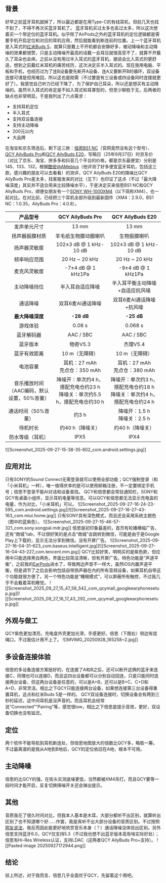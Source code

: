 ## 背景
好早之前蓝牙耳机就掉了，所以最近都是在用Type-C的有线耳机，但前几天也找不到了，不得不再次买蓝牙耳机了。
蓝牙耳机买过太多也丢过太多，所以这次想着买一个带定位的蓝牙耳机。似乎除了AirPods之外的蓝牙耳机的定位逻辑都是需要手机开启定位和对应的耳机应用，然后就能看到断连前的位置。上一个蓝牙耳机是入耳式的[红米Buds 5](https://www.mi.com/redmi-buds-5)，就算只是戴上不开机都会安静好多，被动降噪和主动降噪的效果都很赞，只是主动降噪开最高的话戴一会耳压就很高受不了，就算不开戴久了耳朵也会痒。之前从没有用过半入耳式的蓝牙耳机，据说会比入耳式的更舒适，想到之前戴红米耳机的痛苦经历，这次决定买半入耳式的。现在我用电脑、平板和手机，也经历过为了连B设备要先断开A设备、连A又要断开B的循环，双设备连接可谓是但用难回，所以这也是刚需（不过要是有三设备或四设备同时连接就更好了）。我感觉自己听力已经下降了，为了保护自己耳朵，所以还是想买有主动降噪的。虽然半入耳式的肯定是不如入耳式和耳罩型的，但至少聊胜于无，后两者的缺点也非常明显。于是我列出了六点需求：
- 支持耳机定位
- 半入耳式
- 支持双设备连接
- 支持主动降噪
- 200元以内
- 大品牌

在淘宝和京东筛选后，剩下这三款：[倍思BS1 NC](https://item.jd.com/100261841144.html)（官网竟然没有这个型号）、[QCY AilyBuds Pro](https://item.jd.com/100101652146.html)和[QCY AilyBuds E20](https://www.qcy.com.cn/lang-cn/productview/1903.html)，写稿日（25年9月27日）时京东价（对比了京东、淘宝、拼多多和抖音几个平台的价格，都是京东最便宜）分别是145、133、132。根据[酷安@AMebius](https://www.coolapk.com/feed/67180493?s=MTk4Nzc4MWM0Mjk3NGFnNjhkNzhiNzZ6a1560)（他评测了好多便宜蓝牙耳机，包括这三款，感兴趣的朋友可以去看看）的测评，QCY AilyBuds E20的降噪比QCY AilyBuds Pro差太多，找客服发来的对比（见下）也印证了这点（不过「最大降噪深度」其实并不适合用来比较降噪水平），于是决定买来倍思BS1 NC和QCY AliyBuds Pro，顺便女朋友有一个[SONY WH-1000XM4](https://www.sony.co.uk/electronics/headband-headphones/wh-1000xm4)（以下简称XM4），也一起对比。在对比前，已经把三个耳机全部升级到最新固件（XM4：2.9.0，BS1 NC：1.0.35，AilyBuds Pro：4.0.8）。

|             产品型号             |                 QCY AilyBuds Pro                 |                QCY AilyBuds E20                |
| :--------------------------: | :----------------------------------------------: | :--------------------------------------------: |
|            发声单元尺寸            |                      13 mm                       |                     13 mm                      |
|           扬声器振膜材质            |                    羊毛纸生物膜动圈喇叭                    |                     生物振膜喇叭                     |
|            扬声器灵敏度            |              102±3 dB @ 1 kHz-10 dB              |             102±3 dB @ 1 kHz-10 dB             |
|            频率响应范围            |                  20 Hz ~ 20 kHz                  |                 20 Hz ~ 20 kHz                 |
|            麦克风灵敏度            |                -7±4 dB @ 1 kHz1Pa                |               -9±4 dB @ 1 kHz1Pa               |
|            主动降噪挡位            |                     半入耳自适应降噪                     |                半入耳平衡主动降噪+自适应抗风噪                |
|             通话降噪             |                    双耳6麦AI通话降噪                    |                 双耳6麦AI通话降噪+抗风噪                 |
|          **最大降噪深度**          |                    **-28 dB**                    |                   **-25 dB**                   |
|             游戏体验             |                      0.08 s                      |                    0.068 s                     |
|            蓝牙解码器             |                    AAC / SBC                     |                   AAC / SBC                    |
|             蓝牙版本             |                      物奇V5.3                      |                     杰理V5.4                     |
|            蓝牙有效距离            |                    10 m（无障碍）                     |                   10 m（无障碍）                    |
|             电池容量             |             耳机：27 mAh<br>充点仓：350 mAh             |            耳机：27 mAh<br>充点仓：380 mAh            |
| 音乐播放时间<br>（AAC编码，默认设置，50%音量） | 降噪开：单次约4 h，搭配充电仓约23 h<br>降噪关：单次约5.5 h，搭配充电仓约30 h | 降噪开：单次约3 h，搭配充电仓约18 h<br>降噪关：单次约4 h，搭配充电仓约24 h |
|         通话时间（50%音量）          |                       约3 h                       |             降噪开：1.5 h<br>降噪关：2.5 h             |
|             待机时长             |                    约40 h（降噪关）                    |                   约40 h（降噪关）                   |
|           防水等级（耳机）           |                       IPX5                       |                      IPX4                      |
![[Screenshot_2025-09-27-15-38-35-602_com.android.settings.jpg]]

## 应用对比
只有SONY的Sound Connect无需登录就可以使用全部功能；QCY强制登录（和「小米耳机」一样），唯一值得庆幸的是可以使用邮箱注册，不一定要绑定手机号；倍思不登录不能AI对话和设备查找。
QCY和倍思都会常驻通知栏，SONY和QCY有桌面小组件，显示耳机电量等信息。可以QCY和倍思都无法显示充电盒的电量，作为对比，「小米耳机」可以。
![[Screenshot_2025-09-27-16-24-23-595_com.android.settings.jpg]]![[Screenshot_2025-09-27-16-27-43-163_com.miui.home.jpg]]
只有SONY具有深色模式，而且还会采用系统主题色（图中的蓝紫色）。
![[Screenshot_2025-09-27-15-46-57-321_com.sony.songpal.mdr.jpg]]
倍思是初印象最差的，首页有轮播横幅广告，还有“商城”tab，不过很好笑的是点击“商城”会跳转到微信，可能是由于是Google Play上下载的，显示无法分享到微信。没有开屏广告。
![[Screenshot_2025-09-27-16-04-31-623_com.baseus.intelligent.jpg]]![[Screenshot_2025-09-27-16-04-43-227_com.tencent.mm.jpg]]
QCY比较好笑，明明买的是紫色款，但应用中只能选择黑白两色，界面比较简洁清晰，但有开屏广告。特色功能是“声道平衡”，之前我的[EarPods](https://www.apple.com/shop/product/MWU53AM/A/earpods-35mm-headphone-plug)进水了，导致两边声音不一样大，虽然iOS内置声道平衡，但是调节了之后会影响包括自带扬声器在内的所有音频设备，如果耳机自带这个功能就很方便了。另一个特色功能是“睡眠模式”，可以屏蔽所有触控，不过我几乎不会戴着耳机睡觉。
![[Screenshot_2025_09_27_15_47_58_542_com_qcymall_googleearphonesetup.jpg]]![[Screenshot_2025_09_27_16_17_43_292_com_qcymall_googleearphonesetup.jpg]]
## 外观与做工
QCY紫色更加漂亮，充电盒外壳更加光滑，手感更好。倍思（下图右）侧边有挂绳口，不过我估计用不上了。
![[MVIMG_20250928_165258~2.jpg]]
## 多设备连接体验
倍思的多设备连接方案挺好的，在连接了A和B之后，还可以断开这俩的蓝牙来连接C，同理也可以连接D，而且这四台设备都可以分别自动回连，只是只能同时连接两台设备，但这两台设备是任意的，可以是A+B，还可以是B+C、C+D和A+D，非常灵活。相比之下QCY只能连接两台设备，如果想连接第三台设备得重置耳机，这点和红米Buds 5是一样的。
QCY双设备连接时，切换设备会有两到三秒的延迟，这中间耳机是没声音的。而且耳机会经常说“Connected”“Pairing”等，感觉很low，相比之下倍思是提示音效，更好，双设备切换也没有延迟。
## 定位
两个软件不能导航到耳机断连处，但倍思地图放大的倍数比QCY多，略胜一筹。不过最离谱的是我从A地到B地后，QCY的定位依旧在A地，根本不可用。
## 主动降噪
倍思的比QCY的强，在街头实测底噪更低，当然都被XM4吊打。而且QCY要等一段时间才能开启，反复切换降噪开关还会弹出提示。
## 其他
音质我花了很久时间对比，但我本人基本是木耳，大部分都听不出区别，就算听出区别了也不知道哪个好……作罢，我是真听不出大部分设备的音质区别。不过按照[网友说法](https://vcb-s.com/archives/4738)，我反而因此能更好地欣赏音乐本身（？）通话降噪没体验出区别。另外倍思支持蓝牙6.0，QCY仅支持5.3（不过我也想不出蓝牙版本高有啥实际好处）；倍思有Hi-Res Wireless认证，支持LDAC（这两者QCY AilyBuds Pro+支持）。
![[Pasted image 20250927172944.png]]
## 结论
综上所述，对于我而言，倍思几乎全面优于QCY，先留着这个用吧。
